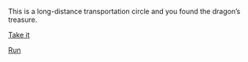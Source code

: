 This is a long-distance transportation circle and you found the dragon’s treasure.

[Take it](1.md)

[Run](../2/1.md)